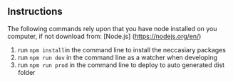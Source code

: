 ## Instructions

The following commands rely upon that you have node installed on you computer, if not download from: [Node.js] (https://nodejs.org/en/)

1. run `npm install`in the command line to install the neccasiary packages
2. run `npm run dev` in the command line as a watcher when developing
3. run `npm run prod` in the command line to deploy to auto generated dist folder
